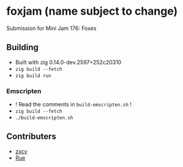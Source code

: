 # foxjam (name subject to change)
Submission for Mini Jam 176: Foxes

## Building
- Built with zig 0.14.0-dev.2597+252c20310
- `zig build --fetch`
- `zig build run`

### Emscripten
- ! Read the comments in `build-emscripten.sh` !
- `zig build --fetch`
- `./build-emscripten.sh`

## Contributers
- [zxcv](https://github.com/zxcv05/)
- [Rue](https://github.com/IOKG04/)
